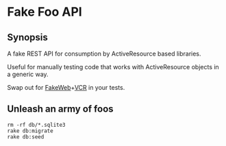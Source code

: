 # Fake Foo API #

## Synopsis ##

A fake REST API for consumption by ActiveResource based libraries.

Useful for manually testing code that works with ActiveResource objects in a generic way.

Swap out for [FakeWeb](http://fakeweb.rubyforge.org/)+[VCR]() in your tests.

## Unleash an army of foos ##

    rm -rf db/*.sqlite3
    rake db:migrate
    rake db:seed
